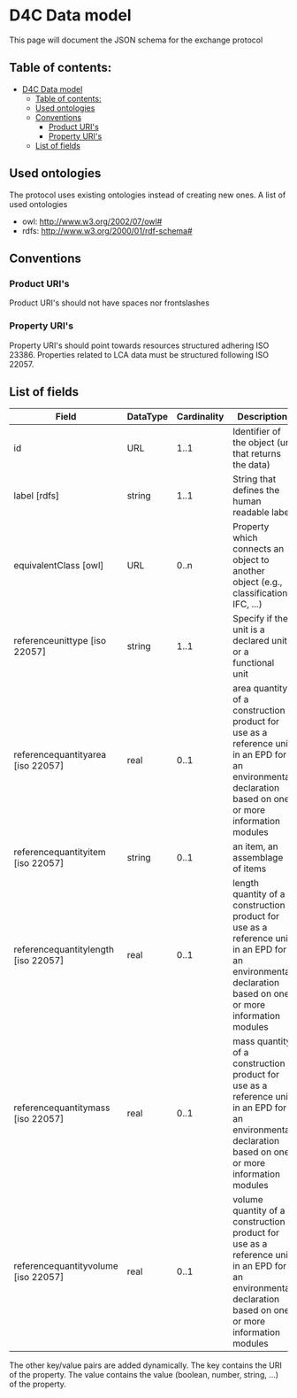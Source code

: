 # D4C Data model
This page will document the JSON schema for the exchange protocol

## Table of contents:
- [D4C Data model](#d4c-data-model)
  - [Table of contents:](#table-of-contents)
  - [Used ontologies](#used-ontologies)
  - [Conventions](#conventions)
    - [Product URI's](#product-uris)
    - [Property URI's](#property-uris)
  - [List of fields](#list-of-fields)
  
## Used ontologies
The protocol uses existing ontologies instead of creating new ones. A list of used ontologies
  * owl: http://www.w3.org/2002/07/owl#
  * rdfs: http://www.w3.org/2000/01/rdf-schema#

## Conventions
### Product URI's
Product URI's should not have spaces nor frontslashes
### Property URI's
Property URI's should point towards resources structured adhering ISO 23386.
Properties related to LCA data must be structured following ISO 22057.

## List of fields

| Field                         | DataType     | Cardinality     | Description  
|-------------------------------|--------------|-----------------|-----------------|
| id                            | URL          | 1..1            | Identifier of the object (url that returns the data)                                                      |
| label [rdfs]                  | string       | 1..1            | String that defines the human readable label                                                              |
| equivalentClass [owl]         | URL          | 0..n                | Property which connects an object to another object (e.g., classification, IFC, ...)                      |
| referenceunittype [iso 22057]         | string          | 1..1                | Specify if the unit is a declared unit or a functional unit                      |
| referencequantityarea [iso 22057]    | real                 | 0..1 | area quantity of a construction product for use as a reference unit in an EPD for an environmental declaration based on one or more information modules
| referencequantityitem [iso 22057]   | string                 | 0..1 | an item, an assemblage of items
| referencequantitylength [iso 22057]    | real                 | 0..1 | length quantity of a construction product for use as a reference unit in an EPD for an environmental declaration based on one or more information modules
| referencequantitymass [iso 22057]    | real                 | 0..1 | mass quantity of a construction product for use as a reference unit in an EPD for an environmental declaration based on one or more information modules
| referencequantityvolume [iso 22057]    | real                 | 0..1 |volume quantity of a construction product for use as a reference unit in an EPD for an environmental declaration based on one or more information modules


The other key/value pairs are added dynamically. The key contains the URI of the property. The value contains the value (boolean, number, string, ...) of the property.

